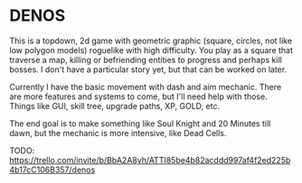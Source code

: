 # DENOS

This is a topdown, 2d game with geometric graphic (square, circles, not like low polygon models) roguelike with high difficulty. You play as a square that traverse a map, killing or befriending entities to progress and perhaps kill bosses. I don't have a particular story yet, but that can be worked on later. 

Currently I have the basic movement with dash and aim mechanic. There are more features and systems to come, but I'll need help with those. Things like GUI, skill tree, upgrade paths, XP, GOLD, etc.

The end goal is to make something like Soul Knight and 20 Minutes till dawn, but the mechanic is more intensive, like Dead Cells.

TODO:
https://trello.com/invite/b/BbA2A8yh/ATTI85be4b82acddd997af4f2ed225b4b17cC106B357/denos
